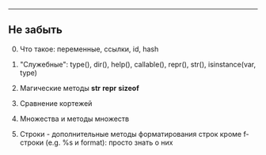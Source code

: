______________________________________________________________________

## Не забыть

0. Что такое: переменные, ссылки, id, hash

1. "Служебные": type(), dir(), help(), callable(), repr(), str(), isinstance(var, type)

1. Магические методы
   __str__
   __repr__
   __sizeof__

1. Сравнение кортежей

1. Множества и методы множеств

1. Строки - дополнительные методы форматирования строк кроме f-строки (e.g. %s и format): просто знать о них
